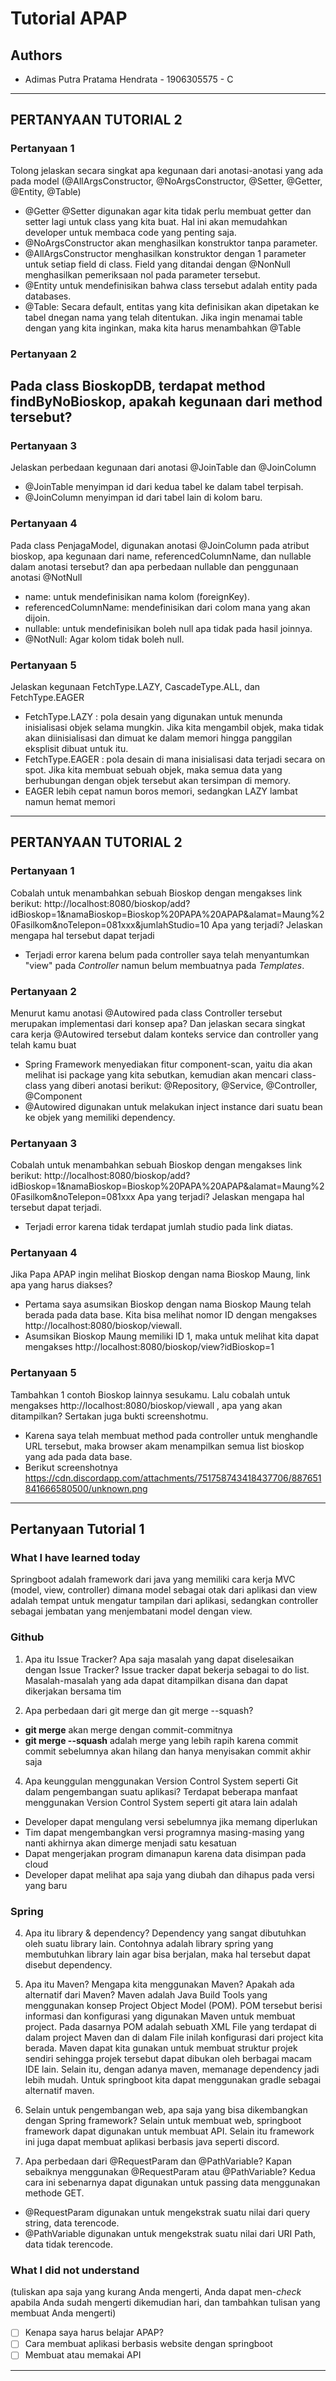 # Tutorial APAP

## Authors

* Adimas Putra Pratama Hendrata - 1906305575 - C

---

## PERTANYAAN TUTORIAL 2
### Pertanyaan 1
Tolong jelaskan secara singkat apa kegunaan dari anotasi-anotasi yang ada pada model
(@AllArgsConstructor, @NoArgsConstructor, @Setter, @Getter, @Entity, @Table)
- @Getter @Setter digunakan agar kita tidak perlu membuat getter dan setter lagi untuk class yang kita buat. Hal ini akan memudahkan developer untuk membaca code yang penting saja.
- @NoArgsConstructor akan menghasilkan konstruktor tanpa parameter.
- @AllArgsConstructor menghasilkan konstruktor dengan 1 parameter untuk setiap field di class. Field yang ditandai dengan @NonNull menghasilkan pemeriksaan nol pada parameter tersebut.
- @Entity untuk mendefinisikan bahwa class tersebut adalah entity pada databases.
- @Table: Secara default, entitas yang kita definisikan akan dipetakan ke tabel dnegan nama yang telah ditentukan. Jika ingin menamai table dengan yang kita inginkan, maka kita harus menambahkan @Table

### Pertanyaan 2
Pada class BioskopDB, terdapat method findByNoBioskop, apakah kegunaan dari method tersebut?
- 

### Pertanyaan 3
Jelaskan perbedaan kegunaan dari anotasi @JoinTable dan @JoinColumn
- @JoinTable menyimpan id dari kedua tabel ke dalam tabel terpisah.
- @JoinColumn menyimpan id dari tabel lain di kolom baru.

### Pertanyaan 4
Pada class PenjagaModel, digunakan anotasi @JoinColumn pada atribut bioskop, apa kegunaan dari name, referencedColumnName, dan nullable dalam anotasi tersebut? dan apa perbedaan nullable dan penggunaan anotasi @NotNull
- name: untuk mendefinisikan nama kolom (foreignKey).
- referencedColumnName: mendefinisikan dari colom mana yang akan dijoin.
- nullable: untuk mendefinisikan boleh null apa tidak pada hasil joinnya.
- @NotNull: Agar kolom tidak boleh null.

### Pertanyaan 5
Jelaskan kegunaan FetchType.LAZY, CascadeType.ALL, dan FetchType.EAGER
- FetchType.LAZY : pola desain yang digunakan untuk menunda inisialisasi objek selama mungkin. Jika kita mengambil objek, maka tidak akan diinisialisasi dan dimuat ke dalam memori hingga panggilan eksplisit dibuat untuk itu.
- FetchType.EAGER : pola desain di mana inisialisasi data terjadi secara on spot. Jika kita membuat sebuah objek, maka semua data yang berhubungan dengan objek tersebut akan tersimpan di memory.
- EAGER lebih cepat namun boros memori, sedangkan LAZY lambat namun hemat memori


---


## PERTANYAAN TUTORIAL 2

### Pertanyaan 1
Cobalah untuk menambahkan sebuah Bioskop dengan mengakses link berikut: http://localhost:8080/bioskop/add?idBioskop=1&namaBioskop=Bioskop%20PAPA%20APAP&alamat=Maung%20Fasilkom&noTelepon=081xxx&jumlahStudio=10 Apa yang terjadi? Jelaskan mengapa hal tersebut dapat terjadi
- Terjadi error karena belum pada controller saya telah menyantumkan "view" pada *Controller* namun belum membuatnya pada *Templates*.

### Pertanyaan 2
Menurut kamu anotasi @Autowired pada class Controller tersebut merupakan implementasi dari konsep apa? Dan jelaskan secara singkat cara kerja @Autowired tersebut dalam konteks service dan controller yang telah kamu buat
- Spring Framework menyediakan fitur component-scan, yaitu dia akan melihat isi package yang kita sebutkan, kemudian akan mencari class-class yang diberi anotasi berikut: @Repository, @Service, @Controller, @Component
- @Autowired digunakan untuk melakukan inject instance dari suatu bean ke objek yang memiliki dependency.

### Pertanyaan 3
Cobalah untuk menambahkan sebuah Bioskop dengan mengakses link berikut: http://localhost:8080/bioskop/add?idBioskop=1&namaBioskop=Bioskop%20PAPA%20APAP&alamat=Maung%20Fasilkom&noTelepon=081xxx Apa yang terjadi? Jelaskan mengapa hal tersebut dapat terjadi.
- Terjadi error karena tidak terdapat jumlah studio pada link diatas.

### Pertanyaan 4
Jika Papa APAP ingin melihat Bioskop dengan nama Bioskop Maung, link apa yang harus diakses?
- Pertama saya asumsikan Bioskop dengan nama Bioskop Maung telah berada pada data base. Kita bisa melihat nomor ID dengan mengakses  http://localhost:8080/bioskop/viewall.
- Asumsikan Bioskop Maung memiliki ID 1, maka untuk melihat kita dapat mengakses http://localhost:8080/bioskop/view?idBioskop=1

### Pertanyaan 5
Tambahkan 1 contoh Bioskop lainnya sesukamu. Lalu cobalah untuk mengakses http://localhost:8080/bioskop/viewall , apa yang akan ditampilkan? Sertakan juga bukti screenshotmu.
- Karena saya telah membuat method pada controller untuk menghandle URL tersebut, maka browser akam menampilkan semua list bioskop yang ada pada data base.
- Berikut screenshotnya https://cdn.discordapp.com/attachments/751758743418437706/887651841666580500/unknown.png

----

## Pertanyaan Tutorial 1
### What I have learned today
Springboot adalah framework dari java yang memiliki cara kerja MVC (model, view, controller) dimana model sebagai otak dari aplikasi dan view adalah tempat untuk mengatur tampilan dari aplikasi, sedangkan controller sebagai jembatan yang menjembatani model dengan view. 

### Github
1. Apa itu Issue Tracker? Apa saja masalah yang dapat diselesaikan dengan Issue Tracker?
Issue tracker dapat bekerja sebagai to do list. Masalah-masalah yang ada dapat ditampilkan disana dan dapat dikerjakan bersama tim

2. Apa perbedaan dari git merge dan git merge --squash?
- **git merge** akan merge dengan commit-commitnya
- **git merge --squash** adalah merge yang lebih rapih karena commit commit sebelumnya akan hilang dan hanya menyisakan commit akhir saja

4. Apa keunggulan menggunakan Version Control System seperti Git dalam pengembangan suatu aplikasi?
Terdapat beberapa manfaat menggunakan Version Control System seperti git atara lain adalah
- Developer dapat mengulang versi sebelumnya jika memang diperlukan
- Tim dapat mengembangkan versi programnya masing-masing yang nanti akhirnya akan dimerge menjadi satu kesatuan
- Dapat mengerjakan program dimanapun karena data disimpan pada cloud
- Developer dapat melihat apa saja yang diubah dan dihapus pada versi yang baru

### Spring
4. Apa itu library & dependency?
Dependency yang sangat dibutuhkan oleh suatu library lain. Contohnya adalah library spring yang membutuhkan library lain agar bisa berjalan, maka hal tersebut dapat disebut dependency.

6. Apa itu Maven? Mengapa kita menggunakan Maven? Apakah ada alternatif dari Maven?
Maven adalah Java Build Tools yang menggunakan konsep Project Object Model (POM). POM tersebut berisi informasi dan konfigurasi yang digunakan Maven untuk membuat project. Pada dasarnya POM adalah sebuath XML File yang terdapat di dalam project Maven dan di dalam File inilah konfigurasi dari project kita berada. Maven dapat kita gunakan untuk membuat struktur projek sendiri sehingga projek tersebut dapat dibukan oleh berbagai macam IDE lain. Selain itu, dengan adanya maven, memanage dependency jadi lebih mudah. Untuk springboot kita dapat menggunakan gradle sebagai alternatif maven.

8. Selain untuk pengembangan web, apa saja yang bisa dikembangkan dengan Spring
framework?
Selain untuk membuat web, springboot framework dapat digunakan untuk membuat API. Selain itu framework ini juga dapat membuat aplikasi berbasis java seperti discord.

7. Apa perbedaan dari @RequestParam dan @PathVariable? Kapan sebaiknya
menggunakan @RequestParam atau @PathVariable?
Kedua cara ini sebenarnya dapat digunakan untuk passing data menggunakan methode GET.
- @RequestParam digunakan untuk mengekstrak suatu nilai dari query string, data terencode.
- @PathVariable digunakan untuk mengekstrak suatu nilai dari URI Path, data tidak terencode.

### What I did not understand
(tuliskan apa saja yang kurang Anda mengerti, Anda dapat men-_check_ apabila Anda
sudah mengerti dikemudian hari, dan tambahkan tulisan yang membuat Anda mengerti)
- [ ] Kenapa saya harus belajar APAP?
- [ ] Cara membuat aplikasi berbasis website dengan springboot
- [ ] Membuat atau memakai API

----

